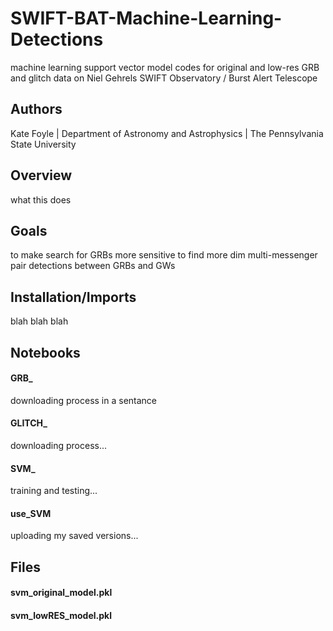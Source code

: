 # SWIFT-BAT-Machine-Learning-Detections
machine learning support vector model codes for original and low-res GRB and glitch data on Niel Gehrels SWIFT Observatory / Burst Alert Telescope
## Authors
Kate Foyle | Department of Astronomy and Astrophysics | The Pennsylvania State University
## Overview
what this does
## Goals
to make search for GRBs more sensitive to find more dim multi-messenger pair detections between GRBs and GWs
## Installation/Imports
blah blah blah
## Notebooks
#### GRB_
downloading process in a sentance
#### GLITCH_
downloading process...
#### SVM_
training and testing...
#### use_SVM
uploading my saved versions...
## Files
#### svm_original_model.pkl
#### svm_lowRES_model.pkl
